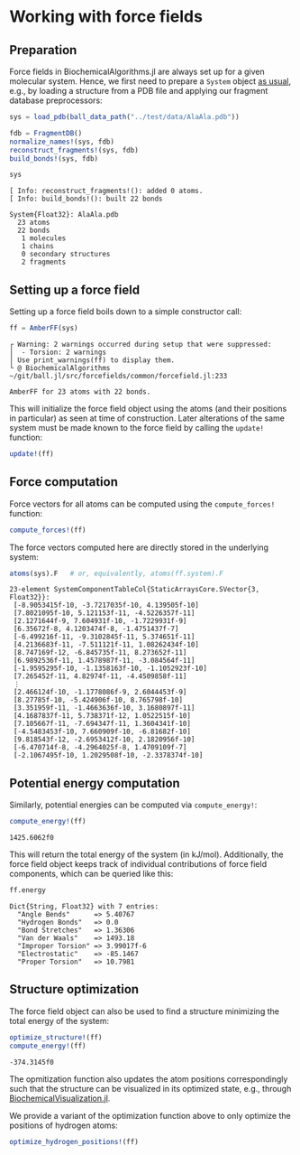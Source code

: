 # Working with force fields


## Preparation

Force fields in BiochemicalAlgorithms.jl are always set up for a given molecular system. Hence, we first need to prepare a `System` object [as usual](getting_started.md), e.g., by loading a structure from a PDB file and applying our fragment database preprocessors:

``` julia
sys = load_pdb(ball_data_path("../test/data/AlaAla.pdb"))

fdb = FragmentDB()
normalize_names!(sys, fdb)
reconstruct_fragments!(sys, fdb)
build_bonds!(sys, fdb)

sys
```

    [ Info: reconstruct_fragments!(): added 0 atoms.
    [ Info: build_bonds!(): built 22 bonds

    System{Float32}: AlaAla.pdb
      23 atoms
      22 bonds
       1 molecules
       1 chains
       0 secondary structures
       2 fragments

## Setting up a force field

Setting up a force field boils down to a simple constructor call:

``` julia
ff = AmberFF(sys)
```

    ┌ Warning: 2 warnings occurred during setup that were suppressed:
    │  - Torsion: 2 warnings
    │ Use print_warnings(ff) to display them.
    └ @ BiochemicalAlgorithms ~/git/ball.jl/src/forcefields/common/forcefield.jl:233

    AmberFF for 23 atoms with 22 bonds.

This will initialize the force field object using the atoms (and their positions in particular) as seen at time of construction. Later alterations of the same system must be made known to the force field by calling the `update!` function:

``` julia
update!(ff)
```

## Force computation

Force vectors for all atoms can be computed using the `compute_forces!` function:

``` julia
compute_forces!(ff)
```

The force vectors computed here are directly stored in the underlying system:

``` julia
atoms(sys).F   # or, equivalently, atoms(ff.system).F
```

    23-element SystemComponentTableCol{StaticArraysCore.SVector{3, Float32}}:
     [-8.9053415f-10, -3.7217035f-10, 4.139505f-10]
     [7.8021095f-10, 5.121153f-11, -4.5226357f-11]
     [2.1271644f-9, 7.604931f-10, -1.7229931f-9]
     [6.35672f-8, 4.1203474f-8, -1.4751437f-7]
     [-6.499216f-11, -9.3102845f-11, 5.374651f-11]
     [4.2136683f-11, -7.511121f-11, 1.08262434f-10]
     [8.747169f-12, -6.845735f-11, 8.273652f-11]
     [6.9892536f-11, 1.4578987f-11, -3.084564f-11]
     [-1.9595295f-10, -1.1358163f-10, -1.1052923f-10]
     [7.265452f-11, 4.82974f-11, -4.4509858f-11]
     ⋮
     [2.466124f-10, -1.1778086f-9, 2.6044453f-9]
     [8.27785f-10, -5.424906f-10, 8.765798f-10]
     [3.351959f-11, -1.4663636f-10, 3.1680897f-11]
     [4.1687837f-11, 5.738371f-12, 1.0522515f-10]
     [7.105667f-11, -7.694347f-11, 1.3604341f-10]
     [-4.5483453f-10, 7.660909f-10, -6.81682f-10]
     [9.818543f-12, -2.6953412f-10, 2.1820956f-10]
     [-6.470714f-8, -4.2964025f-8, 1.4709109f-7]
     [-2.1067495f-10, 1.2029508f-10, -2.3378374f-10]

## Potential energy computation

Similarly, potential energies can be computed via `compute_energy!`:

``` julia
compute_energy!(ff)
```

    1425.6062f0

This will return the total energy of the system (in kJ/mol). Additionally, the force field object keeps track of individual contributions of force field components, which can be queried like this:

``` julia
ff.energy
```

    Dict{String, Float32} with 7 entries:
      "Angle Bends"      => 5.40767
      "Hydrogen Bonds"   => 0.0
      "Bond Stretches"   => 1.36306
      "Van der Waals"    => 1493.18
      "Improper Torsion" => 3.99017f-6
      "Electrostatic"    => -85.1467
      "Proper Torsion"   => 10.7981

## Structure optimization

The force field object can also be used to find a structure minimizing the total energy of the system:

``` julia
optimize_structure!(ff)
compute_energy!(ff)
```

    -374.3145f0

The opmitization function also updates the atom positions correspondingly such that the structure can be visualized in its optimized state, e.g., through [BiochemicalVisualization.jl](https://github.com/hildebrandtlab/BiochemicalVisualization.jl).

We provide a variant of the optimization function above to only optimize the positions of hydrogen atoms:

``` julia
optimize_hydrogen_positions!(ff)
```
